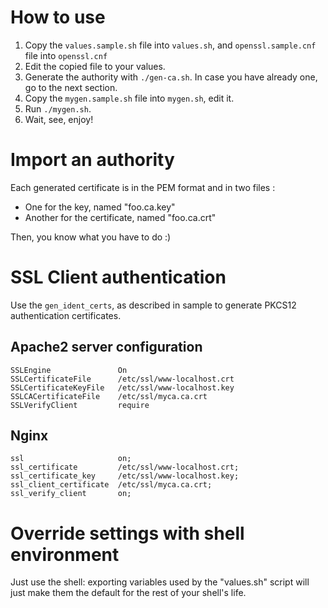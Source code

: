 # How to use

1. Copy the `values.sample.sh` file into `values.sh`, and `openssl.sample.cnf` file into `openssl.cnf`
1. Edit the copied file to your values.
1. Generate the authority with `./gen-ca.sh`. In case you have already one, go to the next section.
1. Copy the `mygen.sample.sh` file into `mygen.sh`, edit it.
1. Run `./mygen.sh`.
1. Wait, see, enjoy!

# Import an authority

Each generated certificate is in the PEM format and in two files :

 * One for the key, named "foo.ca.key"
 * Another for the certificate, named "foo.ca.crt"

Then, you know what you have to do :)

# SSL Client authentication

Use the `gen_ident_certs`, as described in sample to generate PKCS12 authentication certificates.

## Apache2 server configuration

```
SSLEngine               On
SSLCertificateFile      /etc/ssl/www-localhost.crt
SSLCertificateKeyFile   /etc/ssl/www-localhost.key
SSLCACertificateFile    /etc/ssl/myca.ca.crt
SSLVerifyClient         require
```

## Nginx

```
ssl                     on;
ssl_certificate         /etc/ssl/www-localhost.crt;
ssl_certificate_key     /etc/ssl/www-localhost.key;
ssl_client_certificate  /etc/ssl/myca.ca.crt;
ssl_verify_client       on;
```

# Override settings with shell environment

Just use the shell: exporting variables used by the "values.sh" script will just make them the default for the rest of your shell's life.
